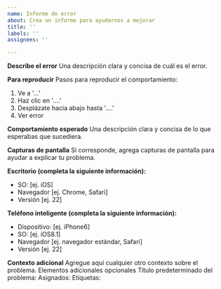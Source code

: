 ```yaml
---
name: Informe de error
about: Crea un informe para ayudarnos a mejorar
title: ''
labels: ''
assignees: ''

---
```


**Describe el error**
Una descripción clara y concisa de cuál es el error.

**Para reproducir**
Pasos para reproducir el comportamiento:
1. Ve a '...'
2. Haz clic en '....'
3. Desplázate hacia abajo hasta '....'
4. Ver error

**Comportamiento esperado**
Una descripción clara y concisa de lo que esperabas que sucediera.

**Capturas de pantalla**
Si corresponde, agrega capturas de pantalla para ayudar a explicar tu problema.

**Escritorio (completa la siguiente información):**
 - SO: [ej. iOS]
 - Navegador [ej. Chrome, Safari]
 - Versión [ej. 22]

**Teléfono inteligente (completa la siguiente información):**
 - Dispositivo: [ej. iPhone6]
 - SO: [ej. iOS8.1]
 - Navegador [ej. navegador estándar, Safari]
 - Versión [ej. 22]

**Contexto adicional**
Agregue aquí cualquier otro contexto sobre el problema.
Elementos adicionales opcionales
Título predeterminado del problema:
Asignados:
Etiquetas:
